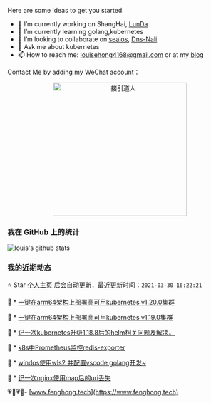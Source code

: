 Here are some ideas to get you started:

- 🔭 I’m currently working on ShangHai,  [LunDa](https://www.learnta.com/) 
- 🌱 I’m currently learning golang,kubernetes
- 👯 I’m looking to collaborate on [sealos](https://github.com/fanux/sealos), [Dns-Nali](https://github.com/zu1k/nali/pull/16)
- 💬 Ask me about kubernetes
- 📫 How to reach me: louisehong4168@gmail.com or at my [blog](https://www.fenghong.tech/)

Contact Me by adding my WeChat account：
<div align="center">
  <p>
    
  <img src="https://www.fenghong.tech/images/images/wechat-qrcode.png" width="300" alt="接引道人" />

  </p>
</div>

### 我在 GitHub 上的统计

![louis's github stats](https://github-readme-stats.vercel.app/api?username=oldthreefeng&show_icons=true&hide_border=false)

<!--events start -->

### 我的近期动态

⭐️ Star [个人主页](https://github.com/oldthreefeng/oldthreefeng) 后会自动更新，最近更新时间：`2021-03-30 16:22:21`

📝 *  [一键在arm64架构上部署高可用kubernetes v1.20.0集群](https://www.fenghong.tech/blog/kubernetes/sealos-install-arm64-1.20/)

 
📝 *  [一键在arm64架构上部署高可用kubernetes v1.19.0集群](https://www.fenghong.tech/blog/kubernetes/sealos-install-arm64/)

 
📝 *  [记一次kubernetes升级1.18.8后的helm相关问题及解决。](https://www.fenghong.tech/blog/kubernetes/kubernetes-1.18-helm-upgrade-error/)

 
📝 *  [k8s中Prometheus监控redis-exporter](https://www.fenghong.tech/blog/kubernetes/kubernetes-prometheus-redis-exporter/)

 
📝 *  [windos使用wls2 并配置vscode golang开发~](https://www.fenghong.tech/blog/tools/windows-wls2-vscode-go/)

 
📝 *  [记一次nginx使用map后的uri丢失](https://www.fenghong.tech/blog/ops/nginx-map-args/)

 


<!--events end -->

 💗🌙💗🌙- [www.fenghong.tech](https://www.fenghong.tech)
